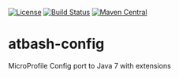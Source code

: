 [![License](https://img.shields.io/:license-Apache2-blue.svg)](http://www.apache.org/licenses/LICENSE-2.0)
[![Build Status](https://travis-ci.org/atbashEE/atbash-config.svg?branch=master)](https://travis-ci.org/atbashEE/atbash-config)
[![Maven Central](https://maven-badges.herokuapp.com/maven-central/be.atbash.config/atbash-config/badge.svg)](https://maven-badges.herokuapp.com/maven-central/be.atbash.config/atbash-config)

# atbash-config
MicroProfile Config port to Java 7 with extensions
